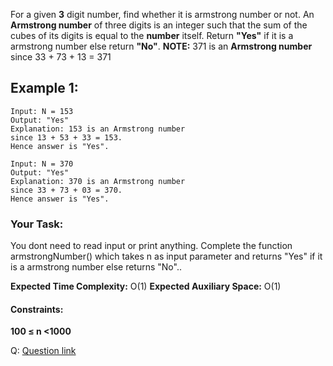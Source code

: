 For a given **3** digit number, find whether it is armstrong number or not. An **Armstrong number** of three digits is an integer such that the sum of the cubes of its digits is equal to the **number** itself. Return **"Yes"** if it is a armstrong number else return **"No"**.
**NOTE:** 371 is an **Armstrong number** since 33 + 73 + 13 = 371

## Example 1:

```
Input: N = 153
Output: "Yes"
Explanation: 153 is an Armstrong number
since 13 + 53 + 33 = 153.
Hence answer is "Yes".
```

```
Input: N = 370
Output: "Yes"
Explanation: 370 is an Armstrong number
since 33 + 73 + 03 = 370.
Hence answer is "Yes".
```

### Your Task:

You dont need to read input or print anything. Complete the function armstrongNumber() which takes n as input parameter and returns "Yes" if it is a armstrong number else returns "No"..

**Expected Time Complexity:** O(1)
**Expected Auxiliary Space:** O(1)

#### Constraints:

**100 ≤ n <1000**

Q: [Question link](https://practice.geeksforgeeks.org/problems/armstrong-numbers2727/1)
